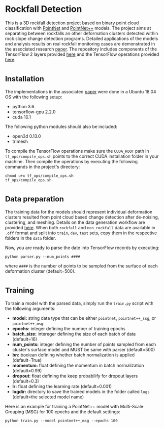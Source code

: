 # Rockfall Detection
This is a 3D rockfall detection project based on binary point cloud classification with [PointNet](https://arxiv.org/abs/1612.00593) and [PointNet++](https://arxiv.org/abs/1612.00593) models. The project aims at separating between rockfalls an other deformation clusters detected within rock slope change detection programs. Detailed applications of the models and analysis results on real rockfall monitoring cases are demonstrated in the associated research [paper](https://www.sciencedirect.com/science/article/pii/S0013795222003210).
The repository includes components of the TensorFlow 2 layers provided [here](https://github.com/dgriffiths3/pointnet2-tensorflow2) and the TensorFlow operations provided [here](https://github.com/charlesq34/pointnet2/tree/master/tf_ops).

# <sub>Installation
The implementations in the associated [paper](https://www.sciencedirect.com/science/article/pii/S0013795222003210) were done in a Ubuntu 18.04 OS with the following setup:
  - python 3.6
  - tensorflow-gpu 2.2.0
  - cuda 10.1

The following python modules should also be included:
  - open3d 0.13.0
  - trimesh

To compile the TensorFlow operations make sure the <code>CUDA_ROOT</code> path in <code>tf_ops/compile_ops.sh</code> points to the correct CUDA installation folder in your machine. Then compile the operations by executing the following commands in the project's directory:

<pre><code>chmod u+x tf_ops/compile_ops.sh
tf_ops/compile_ops.sh
</code></pre>

# <sub>Data preparation
The training data for the models should represent individual deformation clusters resulted from point cloud based change detection after de-noising, clustering, and meshing. Details on the data generation workflow are provided [here](https://www.mdpi.com/2220-9964/10/3/157). When both <code>rockfall</code>  and <code>non_rockfall</code> data are available in <code>.off</code> format and split into <code>train</code>, <code>dev</code>, <code>test</code> sets, copy them in the respective folders in the <code>data</code> folder.

Now, you are ready to parse the date into TensorFlow records by executing:
<pre><code>python parser.py --num_points ####
</code></pre>
where <code>####</code> is the number of points to be sampled from the surface of each deformation cluster (default=500).

# <sub>Training
To train a model with the parsed data, simply run the <code>train.py</code> script with the following arguments:
  - **model:** string data type that can be either <code>pointnet</code>, <code>pointnet++_ssg</code>, or <code>pointnet++_msg</code>
  - **epochs:** integer defining the number of training epochs
  - **batch_size:** intereger defining the size of each batch of data (default=16)
  - **num_points:** integer defining the number of points sampled from each cluster's surface model and MUST be same with parser (default=500)
  - **bn:** boolean defining whether batch normalization is applied (default=True)
  - **momentum:** float defining the momentum in batch normalization (default=0.99)
  - **dropout:** float defining the keep probabilify for dropout layers (default=0.3)
  - **lr:** float defining the learning rate (default=0.001)
  - **logdir:** directory to save the trained models in the folder called <code>logs</code> (default=the selected model name)

Here is an example for training a PointNet++ model with Multi-Scale Grouping (MSG) for 100 epochs and the default settings:
  <pre><code>python train.py --model pointnet++_msg --epochs 100</code></pre>


